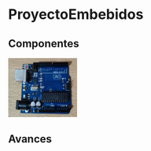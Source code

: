 # ProyectoEmbebidos

## Componentes
<img src="https://github.com/u201712431/ProyectoEmbebidos/blob/main/Imagenes/ArduinoUNO.jpg" width="140" height="120">

## Avances

